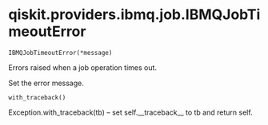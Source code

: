 # qiskit.providers.ibmq.job.IBMQJobTimeoutError



`IBMQJobTimeoutError(*message)`

Errors raised when a job operation times out.

Set the error message.



`with_traceback()`

Exception.with\_traceback(tb) – set self.\_\_traceback\_\_ to tb and return self.
